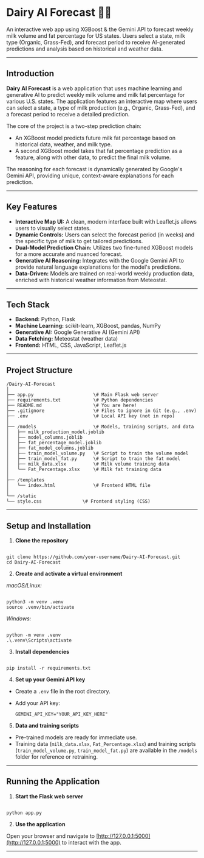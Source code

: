 # Dairy AI Forecast 🐄🥛

An interactive web app using XGBoost & the Gemini API to forecast weekly milk volume and fat percentage for US states. Users select a state, milk type (Organic, Grass-Fed), and forecast period to receive AI-generated predictions and analysis based on historical and weather data.

---

## Introduction

**Dairy AI Forecast** is a web application that uses machine learning and generative AI to predict weekly milk volume and milk fat percentage for various U.S. states. The application features an interactive map where users can select a state, a type of milk production (e.g., Organic, Grass-Fed), and a forecast period to receive a detailed prediction.

The core of the project is a two-step prediction chain:
- An XGBoost model predicts future milk fat percentage based on historical data, weather, and milk type.
- A second XGBoost model takes that fat percentage prediction as a feature, along with other data, to predict the final milk volume.

The reasoning for each forecast is dynamically generated by Google's Gemini API, providing unique, context-aware explanations for each prediction.

---

## Key Features

- **Interactive Map UI:** A clean, modern interface built with Leaflet.js allows users to visually select states.
- **Dynamic Controls:** Users can select the forecast period (in weeks) and the specific type of milk to get tailored predictions.
- **Dual-Model Prediction Chain:** Utilizes two fine-tuned XGBoost models for a more accurate and nuanced forecast.
- **Generative AI Reasoning:** Integrates with the Google Gemini API to provide natural language explanations for the model's predictions.
- **Data-Driven:** Models are trained on real-world weekly production data, enriched with historical weather information from Meteostat.

---

## Tech Stack

- **Backend:** Python, Flask  
- **Machine Learning:** scikit-learn, XGBoost, pandas, NumPy  
- **Generative AI:** Google Generative AI (Gemini API)  
- **Data Fetching:** Meteostat (weather data)  
- **Frontend:** HTML, CSS, JavaScript, Leaflet.js  

---

## Project Structure
```
/Dairy-AI-Forecast
│
├── app.py                      \# Main Flask web server
├── requirements.txt            \# Python dependencies
├── README.md                   \# You are here!
├── .gitignore                  \# Files to ignore in Git (e.g., .env)
├── .env                        \# Local API key (not in repo)
│
├── /models                     \# Models, training scripts, and data
│   ├── milk_production_model.joblib
│   ├── model_columns.joblib
│   ├── fat_percentage_model.joblib
│   ├── fat_model_columns.joblib
│   ├── train_model_volume.py   \# Script to train the volume model
│   ├── train_model_fat.py      \# Script to train the fat model
│   ├── milk_data.xlsx          \# Milk volume training data
│   └── Fat_Percentage.xlsx     \# Milk fat training data
│
├── /templates
│   └── index.html              \# Frontend HTML file
│
└── /static
└── style.css               \# Frontend styling (CSS)

```

---

## Setup and Installation

1. **Clone the repository**

```

git clone https://github.com/your-username/Dairy-AI-Forecast.git
cd Dairy-AI-Forecast

```

2. **Create and activate a virtual environment**

*macOS/Linux:*

```

python3 -m venv .venv
source .venv/bin/activate

```

*Windows:*

```

python -m venv .venv
.\.venv\Scripts\activate

```

3. **Install dependencies**

```

pip install -r requirements.txt

```

4. **Set up your Gemini API key**

- Create a `.env` file in the root directory.
- Add your API key:

  ```
  GEMINI_API_KEY="YOUR_API_KEY_HERE"
  ```

5. **Data and training scripts**

- Pre-trained models are ready for immediate use.
- Training data (`milk_data.xlsx`, `Fat_Percentage.xlsx`) and training scripts (`train_model_volume.py`, `train_model_fat.py`) are available in the `/models` folder for reference or retraining.

---

## Running the Application

1. **Start the Flask web server**

```

python app.py

```

2. **Use the application**

Open your browser and navigate to [http://127.0.0.1:5000](http://127.0.0.1:5000) to interact with the app.

---
